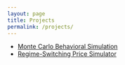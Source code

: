 ```yaml
---
layout: page
title: Projects
permalink: /projects/
---
```


- [Monte Carlo Behavioral Simulation](monte-carlo)
- [Regime-Switching Price Simulator](price-simulator)
